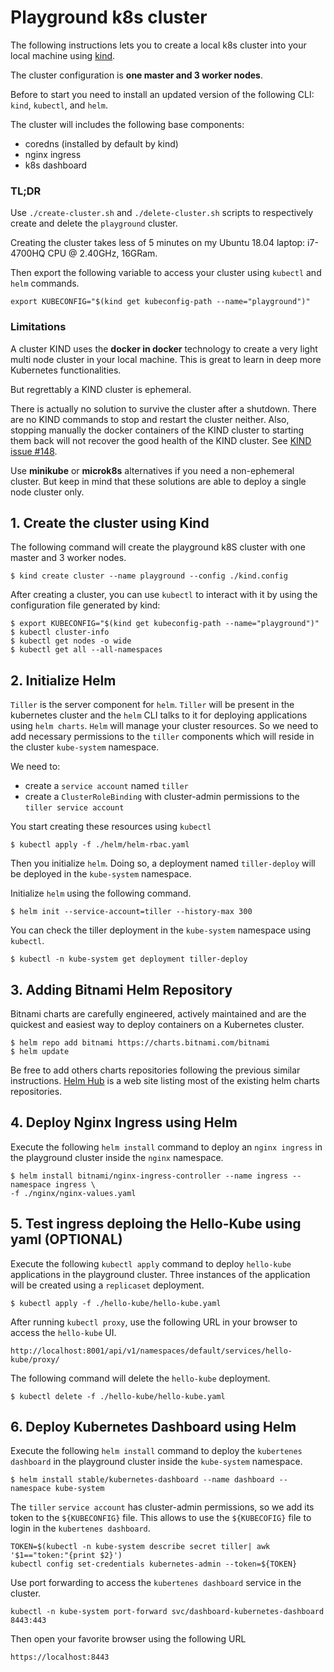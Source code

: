 # Playground k8s cluster 
The following instructions lets you to create a local k8s cluster into your local machine using [kind](https://kind.sigs.k8s.io). 

The cluster configuration is **one master and 3 worker nodes**.

Before to start you need to install an updated version of the following CLI: `kind`, `kubectl`, and `helm`.

The cluster will includes the following base components:
- coredns (installed by default by kind)
- nginx ingress
- k8s dashboard

### TL;DR
Use `./create-cluster.sh` and `./delete-cluster.sh` scripts to respectively create and delete the `playground` cluster.

Creating the cluster takes less of 5 minutes on my Ubuntu 18.04 laptop: i7-4700HQ CPU @ 2.40GHz, 16GRam.

Then export the following variable to access your cluster using `kubectl` and `helm` commands.
```
export KUBECONFIG="$(kind get kubeconfig-path --name="playground")"
```
### Limitations
A cluster KIND uses the **docker in docker** technology to create a very light multi node cluster in your local machine. This is great to learn in deep more Kubernetes functionalities. 

But regrettably a KIND cluster is ephemeral. 

There is actually no solution to survive the cluster after a shutdown. There are no KIND commands to stop and restart the cluster neither. Also, stopping manually the docker containers of the KIND cluster to starting them back will not recover the good health of the KIND cluster. See [KIND issue #148](https://github.com/kubernetes-sigs/kind/issues/148).

Use **minikube** or **microk8s** alternatives if you need a non-ephemeral cluster. But keep in mind that these solutions are able to deploy a single node cluster only.

## 1. Create the cluster using Kind
The following command will create the playground k8S cluster with one master and 3 worker nodes.
```
$ kind create cluster --name playground --config ./kind.config
```

After creating a cluster, you can use `kubectl` to interact with it by using the configuration file generated by kind:
```
$ export KUBECONFIG="$(kind get kubeconfig-path --name="playground")"
$ kubectl cluster-info
$ kubectl get nodes -o wide
$ kubectl get all --all-namespaces
```

## 2. Initialize Helm 
`Tiller` is the server component for `helm`. `Tiller` will be present in the kubernetes cluster and the `helm` CLI talks to it for deploying applications using `helm charts`.
`Helm` will manage your cluster resources. So we need to add necessary permissions to the `tiller` components which will reside in the cluster `kube-system` namespace.

We need to:
- create a `service account` named `tiller`
- create a `ClusterRoleBinding` with cluster-admin permissions to the `tiller service account`

You start creating these resources using `kubectl`
```
$ kubectl apply -f ./helm/helm-rbac.yaml
```

Then you initialize `helm`. Doing so, a deployment named `tiller-deploy` will be deployed in the `kube-system` namespace.

Initialize `helm` using the following command.
```
$ helm init --service-account=tiller --history-max 300
```

You can check the tiller deployment in the `kube-system` namespace using `kubectl`.
```
$ kubectl -n kube-system get deployment tiller-deploy 
```

## 3. Adding Bitnami Helm Repository
Bitnami charts are carefully engineered, actively maintained and are the quickest and easiest way to deploy containers on a Kubernetes cluster. 
```
$ helm repo add bitnami https://charts.bitnami.com/bitnami
$ helm update
```
Be free to add others charts repositories following the previous similar instructions. [Helm Hub](https://hub.helm.sh/charts) is a web site listing most of the existing helm charts repositories.


## 4. Deploy Nginx Ingress using Helm
Execute the following `helm install` command to deploy an `nginx ingress` in the playground cluster inside the `nginx` namespace. 
```
$ helm install bitnami/nginx-ingress-controller --name ingress --namespace ingress \
-f ./nginx/nginx-values.yaml
```

## 5. Test ingress deploing the Hello-Kube using yaml (OPTIONAL)
Execute the following `kubectl apply` command to deploy `hello-kube` applications in the playground cluster. Three instances of the application will be created using a `replicaset` deployment.
```
$ kubectl apply -f ./hello-kube/hello-kube.yaml
```

After running `kubectl proxy`, use the following URL in your browser to access the `hello-kube` UI.
```
http://localhost:8001/api/v1/namespaces/default/services/hello-kube/proxy/
```

The following command will delete the `hello-kube` deployment.
```
$ kubectl delete -f ./hello-kube/hello-kube.yaml
```

## 6. Deploy Kubernetes Dashboard using Helm 
Execute the following `helm install` command to deploy the `kubertenes dashboard` in the playground cluster inside the `kube-system` namespace.
```
$ helm install stable/kubernetes-dashboard --name dashboard --namespace kube-system
```

The `tiller` `service account` has cluster-admin permissions, so we add its token to the `${KUBECONFIG}` file. This allows to use the `${KUBECOFIG}` file to login in the `kubertenes dashboard`.
```
TOKEN=$(kubectl -n kube-system describe secret tiller| awk '$1=="token:"{print $2}')
kubectl config set-credentials kubernetes-admin --token=${TOKEN}
```

Use port forwarding to access the `kubertenes dashboard` service in the cluster.
```
kubectl -n kube-system port-forward svc/dashboard-kubernetes-dashboard 8443:443
```

Then open your favorite browser using the following URL
```
https://localhost:8443
```


